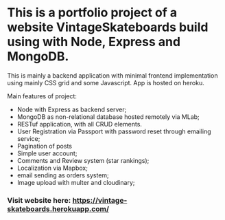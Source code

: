 # This is a portfolio project of a website VintageSkateboards build using with Node, Express and MongoDB. 
This is mainly a backend application with minimal frontend implementation using mainly CSS grid and some Javascript. App is hosted on heroku.

Main features of project:
- Node with Express as backend server;
- MongoDB as non-relational database hosted remotely via MLab;
- RESTuf application, with all CRUD elements.
- User Registration via Passport with password reset through emailing service;
- Pagination of posts
- Simple user account;
- Comments and Review system (star rankings);
- Localization via Mapbox;
- email sending as orders system;
- Image upload with multer and cloudinary;

### Visit website here: https://vintage-skateboards.herokuapp.com/